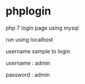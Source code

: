 # phplogin
php 7 login page using mysql 


run using localhost 

username sample to login 

username : admin

password : admin
